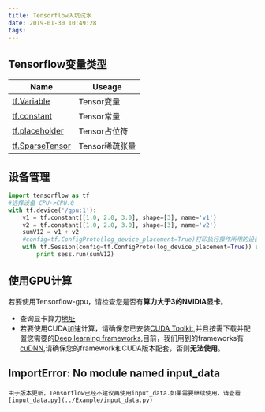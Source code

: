 ```yaml
---
title: Tensorflow入坑试水
date: 2019-01-30 10:49:28
tags:
---
```

## Tensorflow变量类型
|Name|Useage|
|----|------|
|[tf.Variable](https://www.tensorflow.org/api_docs/python/tf/Variable?hl=zh-CN)|Tensor变量|
|[tf.constant](https://www.tensorflow.org/api_docs/python/tf/constant?hl=zh-CN)|Tensor常量|
|[tf.placeholder](https://www.tensorflow.org/api_docs/python/tf/placeholder?hl=zh-CN)|Tensor占位符|
|[tf.SparseTensor](https://www.tensorflow.org/api_docs/python/tf/SparseTensor?hl=zh-CN)|Tensor稀疏张量
## 设备管理
``` py
import tensorflow as tf
#选择设备 CPU->CPU:0
with tf.device('/gpu:1'):
    v1 = tf.constant([1.0, 2.0, 3.0], shape=[3], name='v1')
    v2 = tf.constant([1.0, 2.0, 3.0], shape=[3], name='v2')
    sumV12 = v1 + v2
    #config=tf.ConfigProto(log_device_placement=True)打印执行操作所用的设备
    with tf.Session(config=tf.ConfigProto(log_device_placement=True)) as sess:
        print sess.run(sumV12)
```
## 使用GPU计算
若要使用Tensorflow-gpu，请检查您是否有**算力大于3的NVIDIA显卡**。
* 查询显卡算力[地址](https://developer.nvidia.com/cuda-gpus#collapseOne)
* 若要使用CUDA加速计算，请确保您已安装[CUDA Toolkit](https://developer.nvidia.com/cuda-downloads),并且按需下载并配置您需要的[Deep learning frameworks](https://developer.nvidia.com/deep-learning-software),目前，我们用到的frameworks有[cuDNN](https://developer.nvidia.com/cudnn),请确保您的framework和CUDA版本配套，否则**无法使用**。


## ImportError: No module named input_data
	由于版本更新，Tensorflow已经不建议再使用input_data.如果需要继续使用，请查看[input_data.py](../Example/input_data.py)